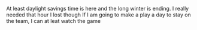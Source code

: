 At least daylight savings time is here and the long winter is ending.
I really needed that hour I lost though
If I am going to make a play a day to stay on the team, I can at leat watch the game
